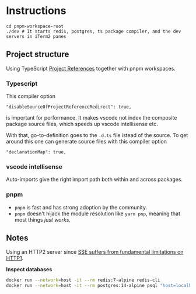 # Instructions

```
cd pnpm-workspace-root
./dev # It starts redis, postgres, ts package compiler, and the dev servers in iTerm2 panes
```

## Project structure

Using TypeScript [Project References](https://www.typescriptlang.org/docs/handbook/project-references.html) together with pnpm workspaces.

### Typescript

This compiler option
```
"disableSourceOfProjectReferenceRedirect": true,
```
is important for performance. It makes vscode not index the composite package source files, which speeds up vscode intellisense etc.

With that, go-to-definition goes to the `.d.ts` file istead of the source. To get around this one can generate source files with this compiler option
```
"declarationMap": true,
```

### vscode intellisense

Auto-imports give the right import path both within and across packages.

### pnpm

* `pnpm` is fast and has strong adoption by the community.
* `pnpm` doesn't hijack the module resolution like `yarn pnp`, meaning that most things _just works_.

## Notes

Using an HTTP2 server since [SSE suffers from fundamental limitations on HTTP1](https://developer.mozilla.org/en-US/docs/Web/API/Server-sent_events/Using_server-sent_events#sect1).

**Inspect databases**

```sh
docker run --network=host -it --rm redis:7-alpine redis-cli
docker run --network=host -it --rm postgres:14-alpine psql "host=localhost user=postgres password=password"
```
